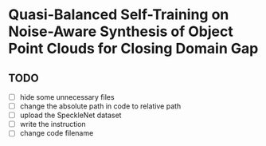 # Quasi-Balanced Self-Training on Noise-Aware Synthesis of Object Point Clouds for Closing Domain Gap

## TODO 
- [ ] hide some unnecessary files
- [ ] change the absolute path in code to relative path
- [ ] upload the SpeckleNet dataset
- [ ] write the instruction
- [ ] change code filename
